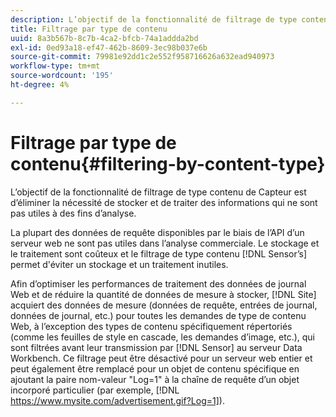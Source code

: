 ```yaml
---
description: L’objectif de la fonctionnalité de filtrage de type contenu de Capteur est d’éliminer la nécessité de stocker et de traiter des informations qui ne sont pas utiles à des fins d’analyse.
title: Filtrage par type de contenu
uuid: 8a3b567b-8c7b-4ca2-bfcb-74a1addda2bd
exl-id: 0ed93a18-ef47-462b-8609-3ec98b037e6b
source-git-commit: 79981e92dd1c2e552f958716626a632ead940973
workflow-type: tm+mt
source-wordcount: '195'
ht-degree: 4%

---
```


# Filtrage par type de contenu{#filtering-by-content-type}

L’objectif de la fonctionnalité de filtrage de type contenu de Capteur est d’éliminer la nécessité de stocker et de traiter des informations qui ne sont pas utiles à des fins d’analyse.

La plupart des données de requête disponibles par le biais de l’API d’un serveur web ne sont pas utiles dans l’analyse commerciale. Le stockage et le traitement sont coûteux et le filtrage de type contenu [!DNL Sensor’s] permet d&#39;éviter un stockage et un traitement inutiles.

Afin d’optimiser les performances de traitement des données de journal Web et de réduire la quantité de données de mesure à stocker, [!DNL Site] acquiert des données de mesure (données de requête, entrées de journal, données de journal, etc.) pour toutes les demandes de type de contenu Web, à l’exception des types de contenu spécifiquement répertoriés (comme les feuilles de style en cascade, les demandes d’image, etc.), qui sont filtrées avant leur transmission par [!DNL Sensor] au serveur Data Workbench. Ce filtrage peut être désactivé pour un serveur web entier et peut également être remplacé pour un objet de contenu spécifique en ajoutant la paire nom-valeur &quot;Log=1&quot; à la chaîne de requête d’un objet incorporé particulier (par exemple, [!DNL https://www.mysite.com/advertisement.gif?Log=1]).
